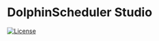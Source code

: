 # DolphinScheduler Studio

[![License](https://img.shields.io/badge/license-Apache%202-4EB1BA.svg)](https://www.apache.org/licenses/LICENSE-2.0.html)
